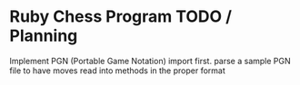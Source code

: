 # Ruby Chess Program TODO / Planning

Implement PGN (Portable Game Notation) import first.  parse a sample PGN file
to have moves read into methods in the proper format


